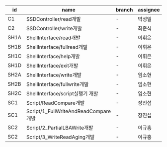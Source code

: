 |id|name|branch|assignee|status|
|--|----|------|--------|------|
|C1|SSDController/read개발|-|박성일|대기중|
|C2|SSDController/write개발|-|최준식|대기중|
|SH1A|ShellInterface/read개발|-|이휘은|대기중|
|SH1B|ShellInterface/fullread개발|-|이휘은|대기중|
|SH1C|ShellInterface/help개발|-|이휘은|대기중|
|SH1D|ShellInterface/exit개발|-|이휘은|대기중|
|SH2A|ShellInterface/write개발|-|임소현|대기중|
|SH2B|ShellInterface/fullwrite개발|-|임소현|대기중|
|SH2C|ShellInterface/script실행기 개발|-|임소현|대기중|
|SC1|Script/ReadCompare개발|-|장진섭|대기중|
|SC1|Script/1_FullWriteAndReadCompare개발|-|장진섭|대기중|
|SC2|Script/2_PartialLBAWrite개발|-|이규홍|대기중|
|SC2|Script/3_WriteReadAging개발|-|이규홍|대기중|
